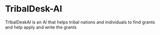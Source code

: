 # TribalDesk-AI
TrIbalDeskAI is an AI that helps tribal nations and individuals to find grants and help apply and write the grants
